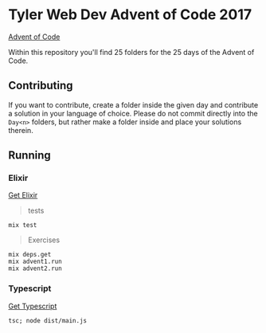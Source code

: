 # Tyler Web Dev Advent of Code 2017

[Advent of Code](adventofcode.com)

Within this repository you'll find 25 folders for the 25 days of the Advent of Code.

## Contributing

If you want to contribute, create a folder inside the given day and contribute a solution in your language of choice.
Please do not commit directly into the `Day<n>` folders, but rather make a folder inside and place your solutions therein.

## Running

### Elixir
[Get Elixir](http://elixir-lang.github.io/)
> tests
```
mix test
```
> Exercises
```
mix deps.get
mix advent1.run
mix advent2.run
```

### Typescript
[Get Typescript](https://www.typescriptlang.org/)
```
tsc; node dist/main.js
```